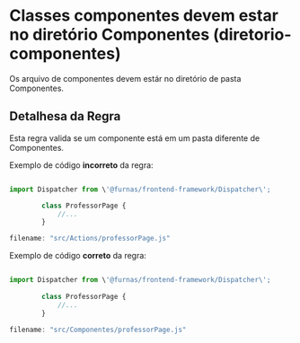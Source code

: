 # Classes componentes devem estar no diretório Componentes (diretorio-componentes)

Os arquivo de componentes devem estár no diretório de pasta Componentes.

## Detalhesa da Regra

Esta regra valida se um componente está em um pasta diferente de Componentes.

Exemplo de código **incorreto** da regra:

```js

import Dispatcher from \'@furnas/frontend-framework/Dispatcher\';

        class ProfessorPage {
            //...
        }

filename: "src/Actions/professorPage.js"

```

Exemplo de código **correto** da regra:

```js

import Dispatcher from \'@furnas/frontend-framework/Dispatcher\';
  
        class ProfessorPage {
            //...
        }

filename: "src/Componentes/professorPage.js"

```
